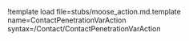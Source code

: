 !template load file=stubs/moose_action.md.template name=ContactPenetrationVarAction syntax=/Contact/ContactPenetrationVarAction